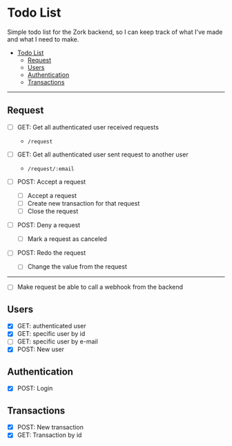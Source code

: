 # Todo List

Simple todo list for the Zork backend, so I can keep track of what I've made and what I need to make.

- [Todo List](#todo-list)
  - [Request](#request)
  - [Users](#users)
  - [Authentication](#authentication)
  - [Transactions](#transactions)

---

## Request

- [ ] GET: Get all authenticated user received requests

  - `/request`

- [ ] GET: Get all authenticated user sent request to another user

  - `/request/:email`

- [ ] POST: Accept a request

  - [ ] Accept a request
  - [ ] Create new transaction for that request
  - [ ] Close the request

- [ ] POST: Deny a request

  - [ ] Mark a request as canceled

- [ ] POST: Redo the request
  - [ ] Change the value from the request

---

- [ ] Make request be able to call a webhook from the backend

## Users

- [x] GET: authenticated user
- [x] GET: specific user by id
- [ ] GET: specific user by e-mail
- [x] POST: New user

## Authentication

- [x] POST: Login

## Transactions

- [x] POST: New transaction
- [x] GET: Transaction by id
